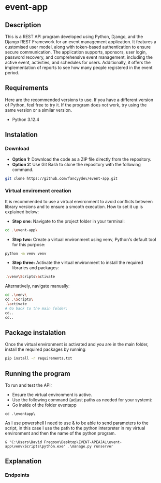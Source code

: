 # event-app
## Description
This is a REST API program developed using Python, Django, and the Django REST Framework for an event management application. It features a customised user model, along with token-based authentication to ensure secure communication. The application supports, sponsors, user login, password recovery, and comprehensive event management, including the active event, activities, and schedules for users. Additionally, it offers the implementation of reports to see how many people registered in the event period.

## Requirements
Here are the recommended versions to use. If you have a different version of Python, feel free to try it. If the program does not work, try using the same version or a similar version.
- Python 3.12.4

## Instalation
### Download
- **Option 1:** Download the code as a ZIP file directly from the repository.
- **Option 2:** Use Git Bash to clone the repository with the following command.
```bash
git clone https://github.com/fancyydev/event-app.git
```

### Virtual enviroment creation
It is recommended to use a virtual environment to avoid conflicts between library versions and to ensure a smooth execution. How to set it up is explained below:

- **Step one:** Navigate to the project folder in your terminal:
```bash
cd .\event-app\
```
- **Step two:** Create a virtual environment using venv, Python's default tool for this purpose:
```bash
python -m venv venv
```
- **Step three:** Activate the virtual environment to install the required libraries and packages:
```bash
.\venv\Scripts\activate
```
Alternatively, navigate manually:
```bash
cd .\venv\
cd .\Scripts\
.\activate
# Go back to the main folder:
cd..
cd..
```
## Package instalation
Once the virtual environment is activated and you are in the main folder, install the required packages by running:
```bash
pip install -r requirements.txt
```

## Running the program
To run and test the API:
- Ensure the virtual environment is active.
- Use the following command (adjust paths as needed for your system):
- Go inside of the folder eventapp
```
cd .\eventapp\
```

As I use powershell I need to use & to be able to send parameters to the script, in this case I use the path to the python interpreter in my virtual environment and then the name of the python program.
```
& "C:\Users\David Fregoso\Desktop\EVENT-APEAJAL\event-app\venv\Scripts\python.exe" .\manage.py runserver
```

## Explanation
### Endpoints
